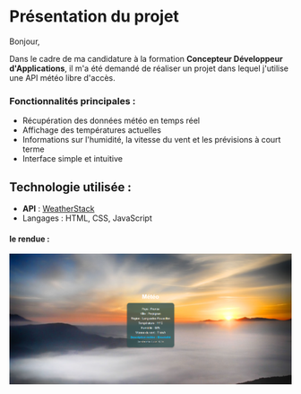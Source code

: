 # Présentation du projet

Bonjour,

Dans le cadre de ma candidature à la formation **Concepteur Développeur d'Applications**, il m'a été demandé de réaliser un projet dans lequel j'utilise une API météo libre d'accès.

### Fonctionnalités principales :
- Récupération des données météo en temps réel
- Affichage des températures actuelles
- Informations sur l'humidité, la vitesse du vent et les prévisions à court terme
- Interface simple et intuitive

## Technologie utilisée :
- **API** : [WeatherStack](https://weatherstack.com/)
- Langages : HTML, CSS, JavaScript


#### le rendue : 

<img src="asset\ecranTemp.png" alt="">